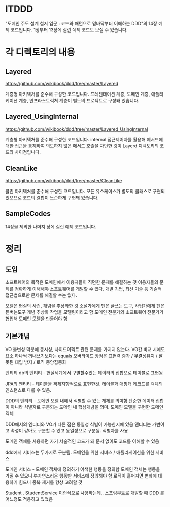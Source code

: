 # ITDDD

"도메인 주도 설계 철저 입문 : 코드와 패턴으로 밑바닥부터 이해하는 DDD"의 14장 예제 코드입니다.
1장부터 13장에 실린 예제 코드도 보실 수 있습니다.

# 각 디렉토리의 내용

## Layered

https://github.com/wikibook/ddd/tree/master/Layered

계층형 아키텍처를 준수해 구성한 코드입니다.
프레젠테이션 계층, 도메인 계층, 애플리케이션 계층, 인프라스트럭쳐 계층이 별도의 프로젝트로 구성돼 있습니다.

## Layered_UsingInternal

https://github.com/wikibook/ddd/tree/master/Layered_UsingInternal

계층형 아키텍처를 준수해 구성한 코드입니다.
internal 접근제어자를 활용해 메서드에 대한 접근을 통제하여 의도하지 않은 메서드 호출을 차단한 것이
Layerd 디렉토리의 코드와 차이점입니다.

## CleanLike

https://github.com/wikibook/ddd/tree/master/CleanLike

클린 아키텍처를 준수해 구성한 코드입니다.
모든 유스케이스가 별도의 클래스로 구현되었으므로 코드의 결합이 느슨하게 구현돼 있습니다.

## SampleCodes

14장을 제외한 나머지 장에 실린 예제 코드입니다.


# 정리 


## 도입

소프트웨어의 목적은 도메인에서 이용자들이 직면한 문제를 해결하는 것 
이용자들의 문제를 정확하게 이해해야 소프트웨어를 개발할 수 있다. 
개발 기법, 최신 기술 등 기술적 접근법으로만 문제를 해결할 수는 없다.

모델은 현실의 사건, 개념을 추상화한 것 
소설가에게 펜은 글쓰는 도구, 사업가에게 펜은 돈버는도구 
개념 추상화 작업을 모델링이라고 함 
도메인 전분가와 소프트웨어 전문가가 협업해 도메인 모델을 만들어야 함

## 기본개념 

VO
불변성 덕분에 동시성, 사이드이펙트 관련 문제를 가지지 않는다. 
VO간 비교 시에도 요소 하나씩 꺼내쓰기보다는 equals 오버라이드 
장점은 표현력 증가 / 무결성유지 / 잘못된 대입 방지 / 로직 중앙집중화 

엔티티
db의 엔티티 - 현실세계에서 구별할수있는 데이터의 집합으로 테이블로 표현됨 

JPA의 엔티티 - 테이블을 객체지향적으로 표현한것. 테이블과 매핑돼 레코드를 객체의 인스턴스로 다룰 수 있음. 

DDD의 엔티티 - 도메인 모델 내에서 식별할 수 있는 개체를 의미함 
단순한 데이터 집합이 아니라 식별자로 구분되는 도메인 내 핵심개념을 의미. 도메인 모델을 구현한 도메인 객체 

DDD에서의 엔티티와 VO가 다른 점은 동일성 식별이 가능한지에 있음 
엔티티는 가변이고 속성이 같아도 구분할 수 있고 동일성으로 구분됨. 식별자를 사용 

도메인 객체를 사용하면 자기 서술적인 코드가 돼 문서 없이도 코드를 이해할 수 있음

ddd에서 서비스는 두가지로 구분됨. 도메인을 위한 서비스 / 애플리케이션을 위한 서비스 

도메인 서비스 - 도메인 객체에 정의하기 어색한 행동을 정의함 
도메인 객체는 행동을 가질 수 있으니 부자연스러운 행동만 서비스에 정의해야 함 
로직이 흩어지면 변화에 대응하기 힘드니 중복 제거를 항상 고려할 것 

Student . StudentService 이런식으로 사용하는데.. 
스프링부트로 개발할 때 DDD 를 어느정도 적용하고 있었음

